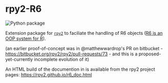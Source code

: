 # rpy2-R6
![Python package](https://github.com/rpy2/rpy2-R6/workflows/Python%20package/badge.svg)

Extension package for [`rpy2`](https://github.com/rpy2/rpy2) to faciliate
the handling of R6 objects ([R6 is an OOP system for R](https://r6.r-lib.org/)).

(an earlier proof-of-concept was in @matthewwardrop's PR on bitbucket - https://bitbucket.org/rpy2/rpy2/pull-requests/73 - and this is a proposed-yet-currently incomplete evolution of it)

An HTML build of the documention in is available from the rpy2 project pages: https://rpy2.github.io/r6_doc.html